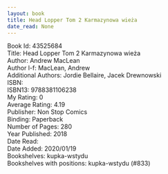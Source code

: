 ```yaml
---
layout: book
title: Head Lopper Tom 2 Karmazynowa wieża
date_read: None
---
```


Book Id: 43525684<br />
Title: Head Lopper Tom 2 Karmazynowa wieża<br />
Author: Andrew MacLean<br />
Author l-f: MacLean, Andrew<br />
Additional Authors: Jordie Bellaire, Jacek Drewnowski<br />
ISBN: <br />
ISBN13: 9788381106238<br />
My Rating: 0<br />
Average Rating: 4.19<br />
Publisher: Non Stop Comics<br />
Binding: Paperback<br />
Number of Pages: 280<br />
Year Published: 2018<br />
Date Read: <br />
Date Added: 2020/01/19<br />
Bookshelves: kupka-wstydu<br />
Bookshelves with positions: kupka-wstydu (#833)<br />

